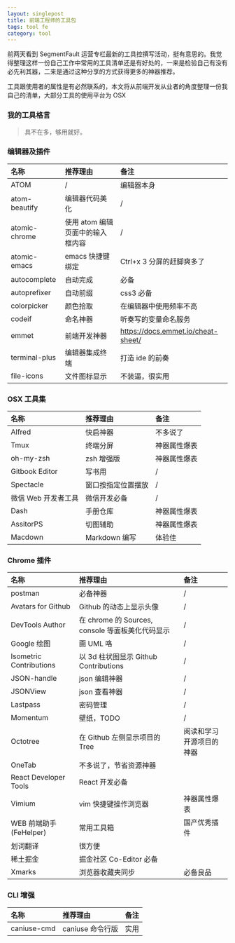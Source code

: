 ```yaml
---
layout: singlepost
title: 前端工程师的工具包
tags: tool fe
category: tool
---
```


前两天看到 SegmentFault 运营专栏最新的工具控撰写活动，挺有意思的。我觉得整理这样一份自己工作中常用的工具清单还是有好处的，一来是检验自己有没有必先利其器，二来是通过这种分享的方式获得更多的神器推荐。

<!-- more -->

工具跟使用者的属性是有必然联系的，本文将从前端开发从业者的角度整理一份我自己的清单，大部分工具的使用平台为 OSX

### 我的工具格言

> 具不在多，够用就好。

### 编辑器及插件

| 名称 | 推荐理由 | 备注 |
| :---- | :----- | :----- |
| ATOM | / | 编辑器本身 |
| atom-beautify | 编辑器代码美化 | / |
| atomic-chrome | 使用 atom 编辑页面中的输入框内容 | / |
| atomic-emacs | emacs 快捷键绑定 | Ctrl+x 3 分屏的赶脚爽多了 |
| autocomplete | 自动完成 | 必备 |
| autoprefixer | 自动前缀 | css3 必备 |
| colorpicker | 颜色拾取 | 在编辑器中使用频率不高 |
| codeif | 命名神器 | 听奏写的变量命名服务 |
| emmet | 前端开发神器 | <https://docs.emmet.io/cheat-sheet/> |
| terminal-plus | 编辑器集成终端 | 打造 ide 的前奏 |
| file-icons | 文件图标显示 | 不装逼，很实用 |

### OSX 工具集

| 名称 | 推荐理由 | 备注 |
| :---- | :----- | :----- |
| Alfred | 快启神器 | 不多说了 |
| Tmux | 终端分屏 | 神器属性爆表 |
| oh-my-zsh | zsh 增强版 | 神器属性爆表 |
| Gitbook Editor | 写书用 | / |
| Spectacle | 窗口按指定位置摆放 | / |
| 微信 Web 开发者工具 | 微信开发必备 | / |
| Dash | 手册仓库 | 神器属性爆表 |
| AssitorPS | 切图辅助 | 神器属性爆表 |
| Macdown | Markdown 编写 | 体验佳 |

### Chrome 插件

| 名称 | 推荐理由 | 备注 |
| :---- | :----- | :----- |
| postman | 必备神器 | / |
| Avatars for Github | Github 的动态上显示头像 | / |
| DevTools Author | 在 chrome 的 Sources, console 等面板美化代码显示 | / |
| Google 绘图 | 画 UML 咯 | / |
| Isometric Contributions | 以 3d 柱状图显示 Github Contributions | / |
| JSON-handle | json 编辑神器 | / |
| JSONView | json 查看神器 | / |
| Lastpass | 密码管理 | / |
| Momentum | 壁纸，TODO | / |
| Octotree | 在 Github 左侧显示项目的 Tree | 阅读和学习开源项目的神器 |
| OneTab | 不多说了，节省资源神器 |  |
| React Developer Tools | React 开发必备 |  |
| Vimium | vim 快捷键操作浏览器 | 神器属性爆表 |
| WEB 前端助手 (FeHelper) | 常用工具箱 | 国产优秀插件 |
| 划词翻译 | 很方便 |  |
| 稀土掘金 | 掘金社区 Co-Editor 必备 |  |
| Xmarks | 浏览器收藏夹同步 | 必备良品 |

### CLI 增强

| 名称 | 推荐理由 | 备注 |
| :---- | :----- | :----- |
| caniuse-cmd | caniuse 命令行版 | 实用 |
